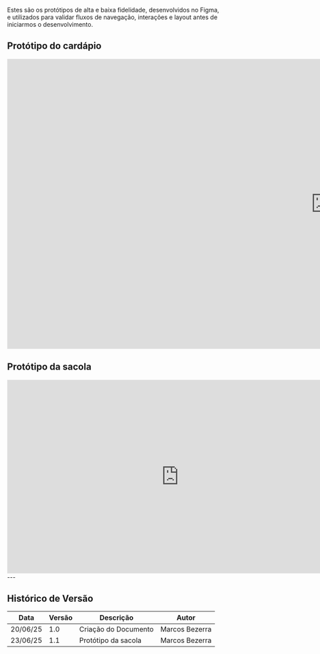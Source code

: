 Estes são os protótipos de alta e baixa fidelidade, desenvolvidos no Figma, e utilizados para validar fluxos de navegação, interações e layout antes de iniciarmos o desenvolvimento.

## Protótipo do cardápio

<iframe style="border: 1px solid rgba(0, 0, 0, 0.1);" width="1500" height="675" src="https://embed.figma.com/proto/d67drzzQmjAqaOj5iIwoUM/Bananoffee?node-id=135-3&starting-point-node-id=135%3A3&embed-host=share" allowfullscreen></iframe>

## Protótipo da sacola

<iframe style="border: 1px solid rgba(0, 0, 0, 0.1);" width="800" height="450" src="https://embed.figma.com/design/d67drzzQmjAqaOj5iIwoUM/Bananoffee?node-id=128-288&embed-host=share" allowfullscreen></iframe>
---

## Histórico de Versão

| Data     | Versão | Descrição             | Autor              |
| -------- | ------ | --------------------- | ------------------ |
| 20/06/25 | 1.0    | Criação do Documento  | Marcos Bezerra     |
| 23/06/25 | 1.1    | Protótipo da sacola   | Marcos Bezerra     |